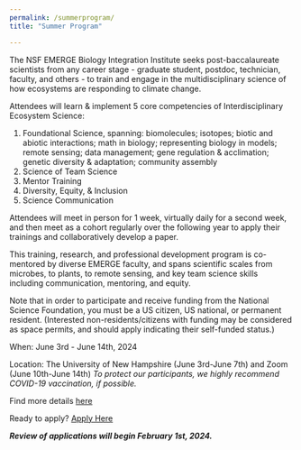 ```yaml
---
permalink: /summerprogram/
title: "Summer Program"

---
```


The NSF EMERGE Biology Integration Institute seeks post-baccalaureate scientists from any career stage - graduate student, postdoc, technician, faculty, and others - to train and engage in the multidisciplinary science of how ecosystems are responding to climate change.

Attendees will learn & implement 5 core competencies of Interdisciplinary Ecosystem Science:

1. Foundational Science, spanning: biomolecules; isotopes; biotic and abiotic interactions; math in biology; representing biology in models; remote sensing; data management; gene regulation & acclimation; genetic diversity & adaptation; community assembly
2. Science of Team Science
3. Mentor Training
4. Diversity, Equity, & Inclusion
5. Science Communication

Attendees will meet in person for 1 week, virtually daily for a second week, and then meet as a cohort regularly over the following year to apply their trainings and collaboratively develop a paper.

This training, research, and professional development program is co-mentored by diverse EMERGE faculty, and spans scientific scales from microbes, to plants, to remote sensing, and key team science skills including communication, mentoring, and equity.

Note that in order to participate and receive funding from the National Science Foundation, you must be a US citizen, US national, or permanent resident. (Interested non-residents/citizens with funding may be considered as space permits, and should apply indicating their self-funded status.)

When: June 3rd - June 14th, 2024

Location: The University of New Hampshire (June 3rd-June 7th) and Zoom (June 10th-June 14th)
*To protect our participants, we highly recommend COVID-19 vaccination, if possible.*

Find more details <a href="https://drive.google.com/file/d/1UsYAaAxbqvv4aT2z3Noo0tsP9U4YxMB9/view?usp=drive_link" target="_blank" rel="noopener noreferrer">here</a>

Ready to apply? <a href="https://docs.google.com/forms/d/e/1FAIpQLSdqeQ6FwwPaiJDbDabIwY3Lot7_PWe0JlitXMKYdhLDbAUh3w/viewform?usp=sf_link" target="_blank" rel="noopener noreferrer">Apply Here</a>

***Review of applications will begin February 1st, 2024.***

